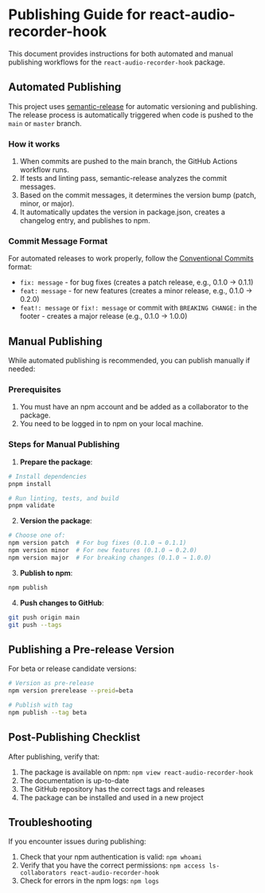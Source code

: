# Publishing Guide for react-audio-recorder-hook

This document provides instructions for both automated and manual publishing workflows for the `react-audio-recorder-hook` package.

## Automated Publishing

This project uses [semantic-release](https://github.com/semantic-release/semantic-release) for automatic versioning and publishing. The release process is automatically triggered when code is pushed to the `main` or `master` branch.

### How it works

1. When commits are pushed to the main branch, the GitHub Actions workflow runs.
2. If tests and linting pass, semantic-release analyzes the commit messages.
3. Based on the commit messages, it determines the version bump (patch, minor, or major).
4. It automatically updates the version in package.json, creates a changelog entry, and publishes to npm.

### Commit Message Format

For automated releases to work properly, follow the [Conventional Commits](https://www.conventionalcommits.org/) format:

- `fix: message` - for bug fixes (creates a patch release, e.g., 0.1.0 → 0.1.1)
- `feat: message` - for new features (creates a minor release, e.g., 0.1.0 → 0.2.0)
- `feat!: message` or `fix!: message` or commit with `BREAKING CHANGE:` in the footer - creates a major release (e.g., 0.1.0 → 1.0.0)

## Manual Publishing

While automated publishing is recommended, you can publish manually if needed:

### Prerequisites

1. You must have an npm account and be added as a collaborator to the package.
2. You need to be logged in to npm on your local machine.

### Steps for Manual Publishing

1. **Prepare the package**:

```bash
# Install dependencies
pnpm install

# Run linting, tests, and build
pnpm validate
```

2. **Version the package**:

```bash
# Choose one of:
npm version patch  # For bug fixes (0.1.0 → 0.1.1)
npm version minor  # For new features (0.1.0 → 0.2.0)
npm version major  # For breaking changes (0.1.0 → 1.0.0)
```

3. **Publish to npm**:

```bash
npm publish
```

4. **Push changes to GitHub**:

```bash
git push origin main
git push --tags
```

## Publishing a Pre-release Version

For beta or release candidate versions:

```bash
# Version as pre-release
npm version prerelease --preid=beta

# Publish with tag
npm publish --tag beta
```

## Post-Publishing Checklist

After publishing, verify that:

1. The package is available on npm: `npm view react-audio-recorder-hook`
2. The documentation is up-to-date
3. The GitHub repository has the correct tags and releases
4. The package can be installed and used in a new project

## Troubleshooting

If you encounter issues during publishing:

1. Check that your npm authentication is valid: `npm whoami`
2. Verify that you have the correct permissions: `npm access ls-collaborators react-audio-recorder-hook`
3. Check for errors in the npm logs: `npm logs`
